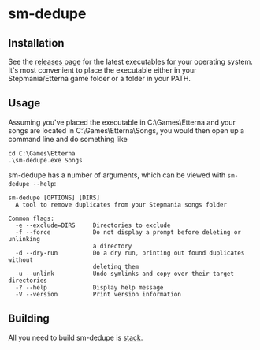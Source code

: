 # sm-dedupe

## Installation

See the [releases page](https://github.com/DanJBarry/sm-dedupe/releases) for the latest executables for your operating system.
It's most convenient to place the executable either in your Stepmania/Etterna game folder or a folder in your PATH.

## Usage

Assuming you've placed the executable in C:\Games\Etterna and your songs are located in C:\Games\Etterna\Songs, you would then open up a command line and do something like
```
cd C:\Games\Etterna
.\sm-dedupe.exe Songs
```

sm-dedupe has a number of arguments, which can be viewed with `sm-dedupe --help`:
```
sm-dedupe [OPTIONS] [DIRS]
  A tool to remove duplicates from your Stepmania songs folder

Common flags:
  -e --exclude=DIRS     Directories to exclude
  -f --force            Do not display a prompt before deleting or unlinking
                        a directory
  -d --dry-run          Do a dry run, printing out found duplicates without
                        deleting them
  -u --unlink           Undo symlinks and copy over their target directories
  -? --help             Display help message
  -V --version          Print version information
```

## Building

All you need to build sm-dedupe is [stack](https://docs.haskellstack.org/en/stable/README/).
